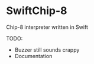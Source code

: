 # SwiftChip-8
Chip-8 interpreter written in Swift

TODO:
- Buzzer still sounds crappy
- Documentation

